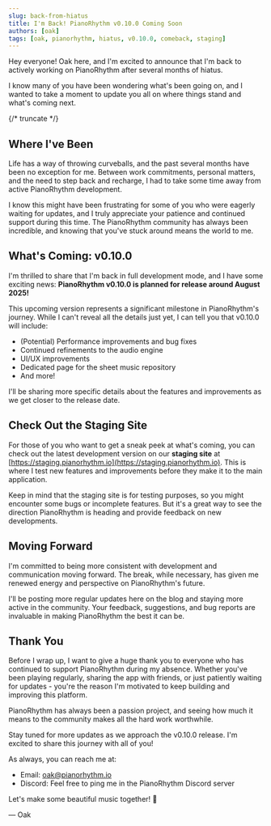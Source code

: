 ```yaml
---
slug: back-from-hiatus
title: I'm Back! PianoRhythm v0.10.0 Coming Soon
authors: [oak]
tags: [oak, pianorhythm, hiatus, v0.10.0, comeback, staging]
---
```


Hey everyone! Oak here, and I'm excited to announce that I'm back to actively working on PianoRhythm after several months of hiatus.

I know many of you have been wondering what's been going on, and I wanted to take a moment to update you all on where things stand and what's coming next.

{/* truncate */}

## Where I've Been

Life has a way of throwing curveballs, and the past several months have been no exception for me. Between work commitments, personal matters, and the need to step back and recharge, I had to take some time away from active PianoRhythm development. 

I know this might have been frustrating for some of you who were eagerly waiting for updates, and I truly appreciate your patience and continued support during this time. The PianoRhythm community has always been incredible, and knowing that you've stuck around means the world to me.

## What's Coming: v0.10.0

I'm thrilled to share that I'm back in full development mode, and I have some exciting news: **PianoRhythm v0.10.0 is planned for release around August 2025!**

This upcoming version represents a significant milestone in PianoRhythm's journey. While I can't reveal all the details just yet, I can tell you that v0.10.0 will include:

- (Potential) Performance improvements and bug fixes
- Continued refinements to the audio engine
- UI/UX improvements
- Dedicated page for the sheet music repository
- And more!

I'll be sharing more specific details about the features and improvements as we get closer to the release date.

## Check Out the Staging Site

For those of you who want to get a sneak peek at what's coming, you can check out the latest development version on our **staging site** at [https://staging.pianorhythm.io](https://staging.pianorhythm.io). This is where I test new features and improvements before they make it to the main application.

Keep in mind that the staging site is for testing purposes, so you might encounter some bugs or incomplete features. But it's a great way to see the direction PianoRhythm is heading and provide feedback on new developments.

## Moving Forward

I'm committed to being more consistent with development and communication moving forward. The break, while necessary, has given me renewed energy and perspective on PianoRhythm's future.

I'll be posting more regular updates here on the blog and staying more active in the community. Your feedback, suggestions, and bug reports are invaluable in making PianoRhythm the best it can be.

## Thank You

Before I wrap up, I want to give a huge thank you to everyone who has continued to support PianoRhythm during my absence. Whether you've been playing regularly, sharing the app with friends, or just patiently waiting for updates - you're the reason I'm motivated to keep building and improving this platform.

PianoRhythm has always been a passion project, and seeing how much it means to the community makes all the hard work worthwhile.

Stay tuned for more updates as we approach the v0.10.0 release. I'm excited to share this journey with all of you!

As always, you can reach me at:
- Email: oak@pianorhythm.io
- Discord: Feel free to ping me in the PianoRhythm Discord server

Let's make some beautiful music together! 🎹

— Oak
